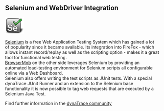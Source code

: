 ## Selenium and WebDriver Integration

![images_community/download/attachments/16089385/icon.png](images_community/download/attachments/16089385/icon.png)

[Selenium](http://seleniumhq.org/) is a free Web Application Testing System which has gained a lot of popularity since it became available. Its integration into FireFox - which allows instant
record/replay as well as the scripting option - makes it a great tool for functional web testing.  
[BrowserMob](http://browsermob.com/) on the other side leverages Selenium by providing an automated load-testing environment for Selenium scripts all configurable online via a Web Dashboard.  
Selenium also offers writing the test scripts as JUnit tests. With a special dynaTrace JUnit Runner and an extension to the Selenium base functionality it is now possible to tag web requests that are
executed by a Selenium Java Test.

Find further information in the [dynaTrace community](https://community.dynatrace.com/community/display/DL/Selenium+and+WebDriver+Integration) 

